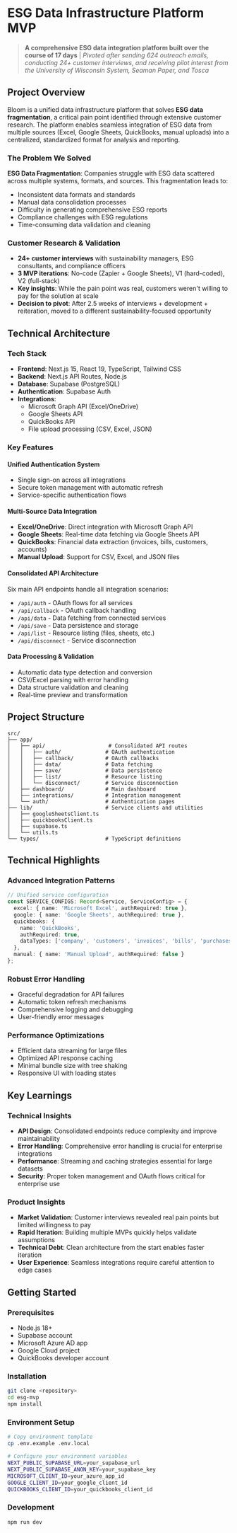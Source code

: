 # ESG Data Infrastructure Platform MVP

> **A comprehensive ESG data integration platform built over the course of 17 days** | *Pivoted after sending 624 outreach emails, conducting 24+ customer interviews, and receiving pilot interest from the University of Wisconsin System, Seaman Paper, and Tosca*

## Project Overview

Bloom is a unified data infrastructure platform that solves **ESG data fragmentation**, a critical pain point identified through extensive customer research. The platform enables seamless integration of ESG data from multiple sources (Excel, Google Sheets, QuickBooks, manual uploads) into a centralized, standardized format for analysis and reporting.

### The Problem We Solved

**ESG Data Fragmentation**: Companies struggle with ESG data scattered across multiple systems, formats, and sources. This fragmentation leads to:
- Inconsistent data formats and standards
- Manual data consolidation processes
- Difficulty in generating comprehensive ESG reports
- Compliance challenges with ESG regulations
- Time-consuming data validation and cleaning

### Customer Research & Validation

- **24+ customer interviews** with sustainability managers, ESG consultants, and compliance officers
- **3 MVP iterations**: No-code (Zapier + Google Sheets), V1 (hard-coded), V2 (full-stack)
- **Key insights**: While the pain point was real, customers weren't willing to pay for the solution at scale
- **Decision to pivot**: After 2.5 weeks of interviews + development + reiteration, moved to a different sustainability-focused opportunity

## Technical Architecture

### Tech Stack
- **Frontend**: Next.js 15, React 19, TypeScript, Tailwind CSS
- **Backend**: Next.js API Routes, Node.js
- **Database**: Supabase (PostgreSQL)
- **Authentication**: Supabase Auth
- **Integrations**: 
  - Microsoft Graph API (Excel/OneDrive)
  - Google Sheets API
  - QuickBooks API
  - File upload processing (CSV, Excel, JSON)

### Key Features

#### Unified Authentication System
- Single sign-on across all integrations
- Secure token management with automatic refresh
- Service-specific authentication flows

#### Multi-Source Data Integration
- **Excel/OneDrive**: Direct integration with Microsoft Graph API
- **Google Sheets**: Real-time data fetching via Google Sheets API
- **QuickBooks**: Financial data extraction (invoices, bills, customers, accounts)
- **Manual Upload**: Support for CSV, Excel, and JSON files

#### Consolidated API Architecture
Six main API endpoints handle all integration scenarios:
- `/api/auth` - OAuth flows for all services
- `/api/callback` - OAuth callback handling
- `/api/data` - Data fetching from connected services
- `/api/save` - Data persistence and storage
- `/api/list` - Resource listing (files, sheets, etc.)
- `/api/disconnect` - Service disconnection

#### Data Processing & Validation
- Automatic data type detection and conversion
- CSV/Excel parsing with error handling
- Data structure validation and cleaning
- Real-time preview and transformation

## Project Structure

```
src/
├── app/
│   ├── api/                    # Consolidated API routes
│   │   ├── auth/              # OAuth authentication
│   │   ├── callback/          # OAuth callbacks
│   │   ├── data/              # Data fetching
│   │   ├── save/              # Data persistence
│   │   ├── list/              # Resource listing
│   │   └── disconnect/        # Service disconnection
│   ├── dashboard/             # Main dashboard
│   ├── integrations/          # Integration management
│   └── auth/                  # Authentication pages
├── lib/                       # Service clients and utilities
│   ├── googleSheetsClient.ts
│   ├── quickbooksClient.ts
│   ├── supabase.ts
│   └── utils.ts
└── types/                     # TypeScript definitions
```

## Technical Highlights

### Advanced Integration Patterns
```typescript
// Unified service configuration
const SERVICE_CONFIGS: Record<Service, ServiceConfig> = {
  excel: { name: 'Microsoft Excel', authRequired: true },
  google: { name: 'Google Sheets', authRequired: true },
  quickbooks: { 
    name: 'QuickBooks', 
    authRequired: true,
    dataTypes: ['company', 'customers', 'invoices', 'bills', 'purchases', 'accounts']
  },
  manual: { name: 'Manual Upload', authRequired: false }
};
```

### Robust Error Handling
- Graceful degradation for API failures
- Automatic token refresh mechanisms
- Comprehensive logging and debugging
- User-friendly error messages

### Performance Optimizations
- Efficient data streaming for large files
- Optimized API response caching
- Minimal bundle size with tree shaking
- Responsive UI with loading states

## Key Learnings

### Technical Insights
- **API Design**: Consolidated endpoints reduce complexity and improve maintainability
- **Error Handling**: Comprehensive error handling is crucial for enterprise integrations
- **Performance**: Streaming and caching strategies essential for large datasets
- **Security**: Proper token management and OAuth flows critical for enterprise use

### Product Insights
- **Market Validation**: Customer interviews revealed real pain points but limited willingness to pay
- **Rapid Iteration**: Building multiple MVPs quickly helps validate assumptions
- **Technical Debt**: Clean architecture from the start enables faster iteration
- **User Experience**: Seamless integrations require careful attention to edge cases

## Getting Started

### Prerequisites
- Node.js 18+
- Supabase account
- Microsoft Azure AD app
- Google Cloud project
- QuickBooks developer account

### Installation
```bash
git clone <repository>
cd esg-mvp
npm install
```

### Environment Setup
```bash
# Copy environment template
cp .env.example .env.local

# Configure your environment variables
NEXT_PUBLIC_SUPABASE_URL=your_supabase_url
NEXT_PUBLIC_SUPABASE_ANON_KEY=your_supabase_key
MICROSOFT_CLIENT_ID=your_azure_app_id
GOOGLE_CLIENT_ID=your_google_client_id
QUICKBOOKS_CLIENT_ID=your_quickbooks_client_id
```

### Development
```bash
npm run dev
```
